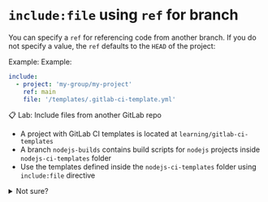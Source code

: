 # `include:file` using `ref` for branch

You can specify a `ref` for referencing code from another branch. If you do not specify a value, the `ref` defaults to the `HEAD` of the project:

Example:
Example:
```yaml
include:
  - project: 'my-group/my-project'
    ref: main
    file: '/templates/.gitlab-ci-template.yml'
```

📋 Lab: Include files from another GitLab repo
- A project with GitLab CI templates is located at `learning/gitlab-ci-templates`
- A branch `nodejs-builds` contains build scripts for `nodejs` projects inside `nodejs-ci-templates` folder
- Use the templates defined inside the `nodejs-ci-templates` folder using `include:file` directive


<details>
  <summary>Not sure?</summary>
<br>

Update the `.gitlab-ci.yml` file with below content and see the pipeline running and check the `build` stage output for confirmation:

```yaml
stages:
  - build
  - test
  - deploy

include:
  - project: 'learning/gitlab-ci-templates'
    ref: nodejs-builds
    file: '/templates/.ci-template.yml'
```
<details>
  <summary>Still not working?</summary>
<br>
A bug has been left intentionally in the above block. You need to debug and fix the problem.

</details>
</details><br/>

<br/>
